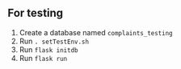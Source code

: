 ## For testing

1. Create a database named `complaints_testing`
2. Run `. setTestEnv.sh`
3. Run `flask initdb`
4. Run `flask run`
